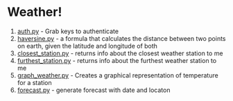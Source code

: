 # Weather!

1. [auth.py](https://github.com/herereadthis/lutra/blob/master/weather/auth.py) - Grab keys to authenticate
1. [haversine.py](https://github.com/herereadthis/lutra/blob/master/weather/haversine.py) - a formula that calculates the distance between two points on earth, given the latitude and longitude of both
2. [closest_station.py](https://github.com/herereadthis/lutra/blob/master/weather/closest_station.py) - returns info about the closest weather station to me
3. [furthest_station.py](https://github.com/herereadthis/lutra/blob/master/weather/furthest_station.py) - returns info about the furthest weather station to me
4. [graph_weather.py](https://github.com/herereadthis/lutra/blob/master/weather/graph_weather.py) - Creates a graphical representation of temperature for a station
4. [forecast.py](https://github.com/herereadthis/lutra/blob/master/weather/forecast.py) - generate forecast with date and locaton